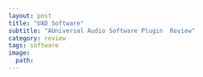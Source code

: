 ```yaml
---
layout: post
title: "UAD Software"
subtitle: "AUniversal Audio Software Plugin  Review"
category: review
tags: software
image:
  path: 
---
```


